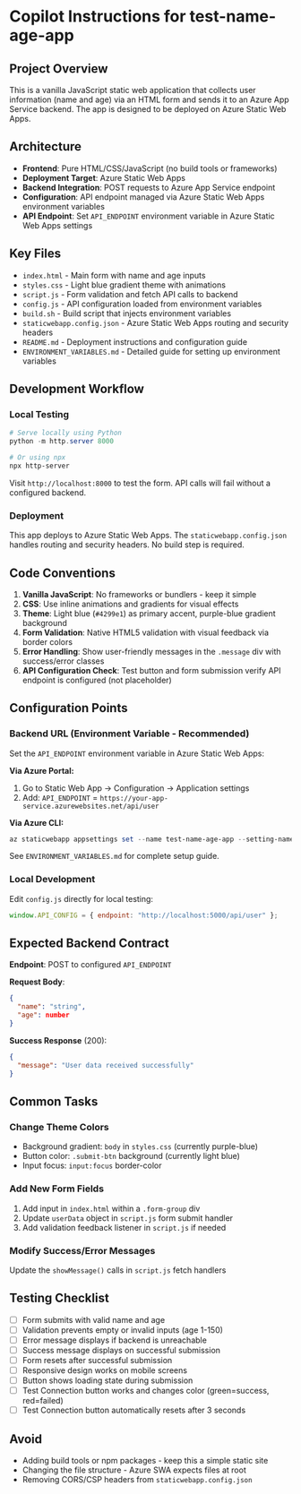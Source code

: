 # Copilot Instructions for test-name-age-app

## Project Overview

This is a vanilla JavaScript static web application that collects user information (name and age) via an HTML form and sends it to an Azure App Service backend. The app is designed to be deployed on Azure Static Web Apps.

## Architecture

- **Frontend**: Pure HTML/CSS/JavaScript (no build tools or frameworks)
- **Deployment Target**: Azure Static Web Apps
- **Backend Integration**: POST requests to Azure App Service endpoint
- **Configuration**: API endpoint managed via Azure Static Web Apps environment variables
- **API Endpoint**: Set `API_ENDPOINT` environment variable in Azure Static Web Apps settings

## Key Files

- `index.html` - Main form with name and age inputs
- `styles.css` - Light blue gradient theme with animations
- `script.js` - Form validation and fetch API calls to backend
- `config.js` - API configuration loaded from environment variables
- `build.sh` - Build script that injects environment variables
- `staticwebapp.config.json` - Azure Static Web Apps routing and security headers
- `README.md` - Deployment instructions and configuration guide
- `ENVIRONMENT_VARIABLES.md` - Detailed guide for setting up environment variables

## Development Workflow

### Local Testing

```powershell
# Serve locally using Python
python -m http.server 8000

# Or using npx
npx http-server
```

Visit `http://localhost:8000` to test the form. API calls will fail without a configured backend.

### Deployment

This app deploys to Azure Static Web Apps. The `staticwebapp.config.json` handles routing and security headers. No build step is required.

## Code Conventions

1. **Vanilla JavaScript**: No frameworks or bundlers - keep it simple
2. **CSS**: Use inline animations and gradients for visual effects
3. **Theme**: Light blue (`#4299e1`) as primary accent, purple-blue gradient background
4. **Form Validation**: Native HTML5 validation with visual feedback via border colors
5. **Error Handling**: Show user-friendly messages in the `.message` div with success/error classes
6. **API Configuration Check**: Test button and form submission verify API endpoint is configured (not placeholder)

## Configuration Points

### Backend URL (Environment Variable - Recommended)

Set the `API_ENDPOINT` environment variable in Azure Static Web Apps:

**Via Azure Portal:**

1. Go to Static Web App → Configuration → Application settings
2. Add: `API_ENDPOINT` = `https://your-app-service.azurewebsites.net/api/user`

**Via Azure CLI:**

```powershell
az staticwebapp appsettings set --name test-name-age-app --setting-names API_ENDPOINT="https://your-app-service.azurewebsites.net/api/user"
```

See `ENVIRONMENT_VARIABLES.md` for complete setup guide.

### Local Development

Edit `config.js` directly for local testing:

```javascript
window.API_CONFIG = { endpoint: "http://localhost:5000/api/user" };
```

## Expected Backend Contract

**Endpoint**: POST to configured `API_ENDPOINT`

**Request Body**:

```json
{
  "name": "string",
  "age": number
}
```

**Success Response** (200):

```json
{
  "message": "User data received successfully"
}
```

## Common Tasks

### Change Theme Colors

- Background gradient: `body` in `styles.css` (currently purple-blue)
- Button color: `.submit-btn` background (currently light blue)
- Input focus: `input:focus` border-color

### Add New Form Fields

1. Add input in `index.html` within a `.form-group` div
2. Update `userData` object in `script.js` form submit handler
3. Add validation feedback listener in `script.js` if needed

### Modify Success/Error Messages

Update the `showMessage()` calls in `script.js` fetch handlers

## Testing Checklist

- [ ] Form submits with valid name and age
- [ ] Validation prevents empty or invalid inputs (age 1-150)
- [ ] Error message displays if backend is unreachable
- [ ] Success message displays on successful submission
- [ ] Form resets after successful submission
- [ ] Responsive design works on mobile screens
- [ ] Button shows loading state during submission
- [ ] Test Connection button works and changes color (green=success, red=failed)
- [ ] Test Connection button automatically resets after 3 seconds

## Avoid

- Adding build tools or npm packages - keep this a simple static site
- Changing the file structure - Azure SWA expects files at root
- Removing CORS/CSP headers from `staticwebapp.config.json`
